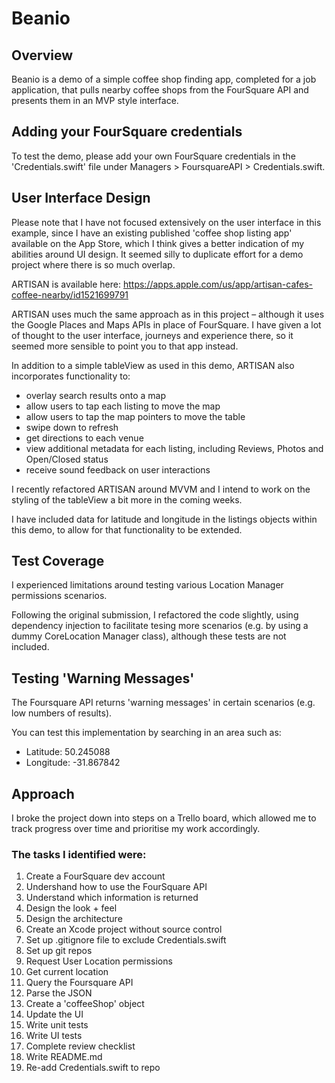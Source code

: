 #  Beanio

## Overview
Beanio is a demo of a simple coffee shop finding app, completed for a job application, that pulls nearby coffee shops from the FourSquare API and presents them in an MVP style interface.

## Adding your FourSquare credentials
To test the demo, please add your own FourSquare credentials in the 'Credentials.swift' file under Managers > FoursquareAPI > Credentials.swift.

## User Interface Design
Please note that I have not focused extensively on the user interface in this example, since I have an existing published 'coffee shop listing app' available on the App Store, which I think gives a better indication of my abilities around UI design. It seemed silly to duplicate effort for a demo project where there is so much overlap.

ARTISAN is available here:
https://apps.apple.com/us/app/artisan-cafes-coffee-nearby/id1521699791

ARTISAN uses much the same approach as in this project – although it uses the Google Places and Maps APIs in place of FourSquare. I have given a lot of thought to the user interface, journeys and experience there, so it seemed more sensible to point you to that app instead.

In addition to a simple tableView as used in this demo, ARTISAN also incorporates functionality to: 
- overlay search results onto a map
- allow users to tap each listing to move the map
- allow users to tap the map pointers to move the table
- swipe down to refresh
- get directions to each venue
- view additional metadata for each listing, including Reviews, Photos and Open/Closed status
- receive sound feedback on user interactions

I recently refactored ARTISAN around MVVM and I intend to work on the styling of the tableView a bit more in the coming weeks.

I have included data for latitude and longitude in the listings objects within this demo, to allow for that functionality to be extended.


## Test Coverage
I experienced limitations around testing various Location Manager permissions scenarios.

Following the original submission, I refactored the code slightly, using dependency injection to facilitate tesing more scenarios (e.g. by using a dummy CoreLocation Manager class), although these tests are not included.


## Testing 'Warning Messages'
The Foursquare API returns 'warning messages' in certain scenarios (e.g. low numbers of results).

You can test this implementation by searching in an area such as: 
- Latitude: 50.245088
- Longitude: -31.867842


## Approach
I broke the project down into steps on a Trello board, which allowed me to track progress over time and prioritise my work accordingly.

### The tasks I identified were:
1. Create a FourSquare dev account
2. Undershand how to use the FourSquare API
3. Understand which information is returned
4. Design the look + feel
5. Design the architecture
6. Create an Xcode project without source control
7. Set up .gitignore file to exclude Credentials.swift
8. Set up git repos
9. Request User Location permissions
10. Get current location
11. Query the Foursquare API
12. Parse the JSON
13. Create a 'coffeeShop' object
14. Update the UI
15. Write unit tests
16. Write UI tests
17. Complete review checklist
18. Write README.md
19. Re-add Credentials.swift to repo
